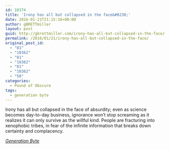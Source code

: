 ```yaml
---
id: 10374
title: 'Irony has all but collapsed in the face&#8230;'
date: 2016-01-21T21:15:16+00:00
author: gBRETTmiller
layout: post
guid: http://gbrettmiller.com/irony-has-all-but-collapsed-in-the-face/
permalink: /2016/01/21/irony-has-all-but-collapsed-in-the-face/
original_post_id:
  - "81"
  - "10362"
  - "81"
  - "10362"
  - "81"
  - "10362"
  - "58"
categories:
  - Pound of Obscure
tags:
  - generation byte
---
```

Irony has all but collapsed in the face of absurdity; even as science becomes day-to-day business, ignorance won&#8217;t stop screaming as it realizes it can only survive as the willful kind. People are fracturing into xenophobic tribes, in fear of the infinite information that breaks down certainty and complacency.

<cite><a href="http://www.stilldrinking.org/generation-byte">Generation Byte</a></cite>